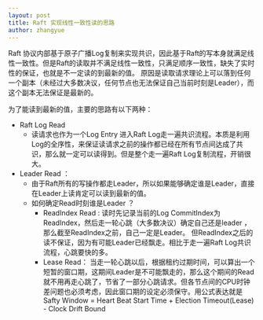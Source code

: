 ```yaml
---
layout: post
title: Raft 实现线性一致性读的思路
author: zhangyue
---
```


Raft 协议内部基于原子广播Log复制来实现共识，因此基于Raft的写本身就满足线性一致性。但是Raft的读取并不满足线性一致性，只满足顺序一致性，缺失了实时性的保证，也就是不一定读的到最新的值。
原因是读取请求理论上可以落到任何一个副本（未经过大多数决议，任何节点也无法保证自己当前时刻是Leader），而这个副本无法保证是最新的。

为了能读到最新的值，主要的思路有以下两种：

* Raft Log Read 
    * 读请求也作为一个Log Entry 进入Raft Log走一遍共识流程。本质是利用Log的全序性，来保证读请求之前的操作都已经在所有节点间达成了共识，那么就一定可以读得到。但是整个走一遍Raft Log复制流程，开销很大。
* Leader Read ： 
    * 由于Raft所有的写操作都走Leader，所以如果能够确定谁是Leader，直接在Leader上读肯定可以读到最新的值。
    * 如何确定Read时刻谁是Leader ？ 
        * ReadIndex Read :  读时先记录当前的Log CommitIndex为 ReadIndex，然后走一轮心跳（大多数决议）确定自己还是leader ，那么截至ReadIndex之前，自己一定是Leader。 但ReadIndex之后的读不保证，因为有可能Leader已经飘走。相比于走一遍Raft Log共识流程，心跳要快的多。
        * Lease Read： 当走一轮心跳以后，根据租约过期时间，可以算出一个短暂的窗口期，这期间Leader是不可能飘走的，那么这个期间的Read就不用再走心跳了，节省了一部分心跳请求。但各节点间的CPU时钟差问题也必须考虑，因此窗口期的设定必须保守。用公式表达就是 Safty Window = Heart Beat Start Time + Election Timeout(Lease) - Clock Drift Bound


